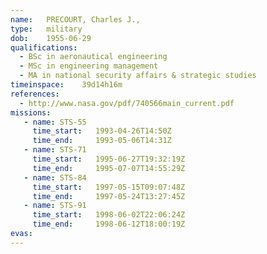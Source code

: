 ```yaml
---
name:	PRECOURT, Charles J.,
type:	military
dob:	1955-06-29
qualifications:
  - BSc in aeronautical engineering
  - MSc in engineering management
  - MA in national security affairs & strategic studies
timeinspace:	39d14h16m
references:
  - http://www.nasa.gov/pdf/740566main_current.pdf
missions:
   - name: STS-55
     time_start:   1993-04-26T14:50Z
     time_end:     1993-05-06T14:31Z
   - name: STS-71
     time_start:   1995-06-27T19:32:19Z
     time_end:     1995-07-07T14:55:29Z
   - name: STS-84
     time_start:   1997-05-15T09:07:48Z
     time_end:     1997-05-24T13:27:45Z
   - name: STS-91
     time_start:   1998-06-02T22:06:24Z
     time_end:     1998-06-12T18:00:19Z
evas:
---
```

